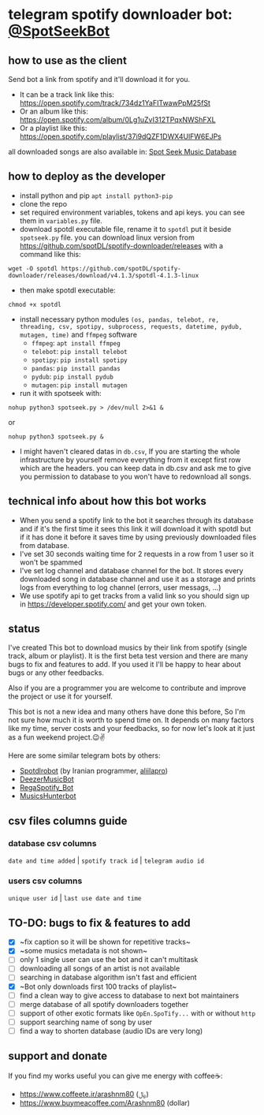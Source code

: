 # telegram spotify downloader bot: [@SpotSeekBot](https://t.me/SpotSeekBot)

## how to use as the client
Send bot a link from spotify and it'll download it for you.
  - It can be a track link like this:
https://open.spotify.com/track/734dz1YaFITwawPpM25fSt
  - Or an album like this:
https://open.spotify.com/album/0Lg1uZvI312TPqxNWShFXL
  - Or a playlist like this:
https://open.spotify.com/playlist/37i9dQZF1DWX4UlFW6EJPs

all downloaded songs are also available in: [Spot Seek Music Database](https://t.me/+wAztHySpQcdkZjk0)

## how to deploy as the developer
- install python and pip `apt install python3-pip`
- clone the repo
- set required environment variables, tokens and api keys. you can see them in `variables.py` file.
- download spotdl executable file, rename it to `spotdl` put it beside `spotseek.py` file. you can download linux version from https://github.com/spotDL/spotify-downloader/releases with a command like this:
```
wget -O spotdl https://github.com/spotDL/spotify-downloader/releases/download/v4.1.3/spotdl-4.1.3-linux
```
- then make spotdl executable:
```
chmod +x spotdl
```
- install necessary python modules `(os, pandas, telebot, re, threading, csv, spotipy, subprocess, requests, datetime, pydub, mutagen, time)` and `ffmpeg` software
  - `ffmpeg`: `apt install ffmpeg`
  - `telebot`: `pip install telebot`
  - `spotipy`: `pip install spotipy`
  - `pandas`: `pip install pandas`
  - `pydub`: `pip install pydub`
  - `mutagen`: `pip install mutagen`
- run it with spotseek with:
```
nohup python3 spotseek.py > /dev/null 2>&1 &
```
or
```
nohup python3 spotseek.py &
```
- I might haven't cleared datas in `db.csv`, If you are starting the whole infrastructure by yourself remove everything from it except first row which are the headers. you can keep data in db.csv and ask me to give you permission to database to you won't have to redownload all songs.

## technical info about how this bot works
- When you send a spotify link to the bot it searches through its database and if it's the first time it sees this link it will download it with spotdl but if it has done it before it saves time by using previously downloaded files from database.
- I've set 30 seconds waiting time for 2 requests in a row from 1 user so it won't be spammed
- I've set log channel and database channel for the bot. It stores every downloaded song in database channel and use it as a storage and prints logs from everything to log channel (errors, user messags, ...)
- We use spotify api to get tracks from a valid link so you should sign up in https://developer.spotify.com/ and get your own token.

## status
I've created This bot to download musics by their link from spotify (single track, album or playlist). It is the first beta test version and there are many bugs to fix and features to add. If you used it I'll be happy to hear about bugs or any other feedbacks.

Also if you are a programmer you are welcome to contribute and improve the project or use it for yourself.

This bot is not a new idea and many others have done this before, So I'm not sure how much it is worth to spend time on. It depends on many factors like my time, server costs and your feedbacks, so for now let's look at it just as a fun weekend project.😉✌️

Here are some similar telegram bots by others:
- [Spotdlrobot](https://t.me/Spotdlrobot) (by Iranian programmer, [aliilapro](https://github.com/ALIILAPRO))
- [DeezerMusicBot](https://t.me/DeezerMusicBot)
- [RegaSpotify_Bot](https://t.me/RegaSpotify_Bot)
- [MusicsHunterbot](https://t.me/MusicsHunterbot)

## csv files columns guide
### database csv columns
`date and time added` | `spotify track id` | `telegram audio id`
### users csv columns
`unique user id` | `last use date and time`

## TO-DO: bugs to fix & features to add
- [x] ~fix caption so it will be shown for repetitive tracks~
- [x] ~some musics metadata is not shown~
- [ ] only 1 single user can use the bot and it can't multitask
- [ ] downloading all songs of an artist is not available
- [ ] searching in database algorithm isn't fast and efficient
- [x] ~Bot only downloads first 100 tracks of playlist~
- [ ] find a clean way to give access to database to next bot maintainers
- [ ] merge database of all spotify downloaders together
- [ ] support of other exotic formats like `OpEn.SpoTify...` with or without `http`
- [ ] support searching name of song by user
- [ ] find a way to shorten database (audio IDs are very long)

## support and donate
If you find my works useful you can give me energy with coffee☕️:
- https://www.coffeete.ir/arashnm80 (﷼)
- https://www.buymeacoffee.com/Arashnm80 (dollar)
